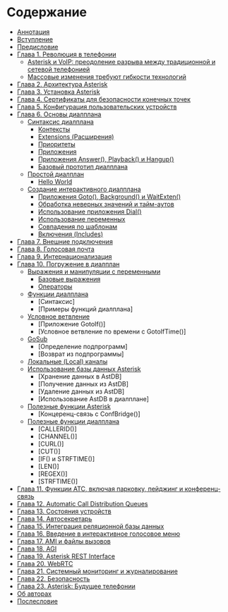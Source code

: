 # Содержание

* [Аннотация](README.md)
* [Вступление](foreword.md)
* [Предисловие](preface.md)
* [Глава 1. Революция в телефонии](chapter-01.md)
  - [Asterisk и VoIP: преодоление разрыва между традиционной и сетевой телефонией](chapter-01.md#asterisk-и-voip-преодоление-разрыва-между-традиционной-и-сетевой-телефонией)
  - [Массовые изменения требуют гибкости технологий](chapter-01.md#массовые-изменения-требуют-гибкости-технологий)
* [Глава 2. Архитектура Asterisk](glava-02.md)
* [Глава 3. Установка Asterisk](glava-03.md)
* [Глава 4. Сертификаты для безопасности конечных точек](glava-04.md)
* [Глава 5. Конфигурация пользовательских устройств](glava-05.md)
* [Глава 6. Основы диалплана](chapter-06.md)
  - [Синтаксис диалплана](chapter-06.md#синтаксис-диалплана)
    - [Контексты](chapter-06.md#контексты)
    - [Extensions (Расширения)](chapter-06.md#extensions-расширения)
    - [Приоритеты](chapter-06.md#приоритеты)
    - [Приложения](chapter-06.md#приложения)
    - [Приложения Answer(), Playback() и Hangup()](chapter-06.md#приложения-answer-playback-и-hangup)
    - [Базовый прототип диалплана](chapter-06.md#базовый-прототип-диалплана)
  - [Простой диалплан](chapter-06.md#простой-диалплан)
    - [Hello World](chapter-06.md#hello-world)
  - [Создание интерактивного диалплана](chapter-06.md#создание-интерактивного-диалплана)
    - [Приложения Goto(), Background() и WaitExten()](chapter-06.md#приложения-goto-background-и-waitexten)
    - [Обработка неверных значений и тайм-аутов](chapter-06.md#обработка-неверных-значений-и-тайм-аутов)
    - [Использование приложения Dial()](chapter-06.md#использование-приложения-dial)
    - [Использование переменных](chapter-06.md#использование-переменных)
    - [Совпадения по шаблонам](chapter-06.md#совпадения-по-шаблонам)
    - [Включения (Includes)](chapter-06.md#включения-includes)
* [Глава 7. Внешние подключения](glava-07.md)
* [Глава 8. Голосовая почта](glava-08.md)
* [Глава 9. Интернационализация](glava-09.md)
* [Глава 10. Погружение в диалплан](chapter-10.md)
  - [Выражения и манипуляции с переменными](chapter-10.md#выражения-и-манипуляции-с-переменными)
    - [Базовые выражения](chapter-10.md#базовые-выражения)
    - [Операторы](chapter-10.md#операторы)
  - [Функции диалплана](chapter-10.md#функции-диалплана)
    - [Синтаксис]
    - [Примеры функций диалплана]
  - [Условное ветвление](chapter-10.md#условное-ветвление)
    - [Приложение GotoIf()]
    - [Условное ветвление по времени с GotoIfTime()]
  - [GoSub](chapter-10.md#gosub)
    - [Определение подпрограмм]
    - [Возврат из подпрограммы]
  - [Локальные (Local) каналы](chapter-10.md#локальные-local-каналы)
  - [Использование базы данных Asterisk](chapter-10.md#использование-базы-данных-asterisk)
    - [Хранение данных в AstDB]
    - [Получение данных из AstDB]
    - [Удаление данных из AstDB]
    - [Использование AstDB в диалплане]
  - [Полезные функции Asterisk](chapter-10.md#полезные-функции-asterisk)
    - [Концеренц-связь с ConfBridge()]
  - [Полезные функции диалплана](chapter-10.md#полезные-функции-диалплана)
    - [CALLERID()]
    - [CHANNEL()]
    - [CURL()]
    - [CUT()]
    - [IF() и STRFTIME()]
    - [LEN()]
    - [REGEX()]
    - [STRFTIME()]
* [Глава 11. Функции АТС, включая парковку, пейджинг и конференц-связь](glava-11.md)
* [Глава 12. Automatic Call Distribution Queues](glava-12.md)
* [Глава 13. Состояния устройств](glava-13.md)
* [Глава 14. Автосекретарь](glava-14.md)
* [Глава 15. Интеграция реляционной базы данных](glava-15.md)
* [Глава 16. Введение в интерактивное голосовое меню](glava-16.md)
* [Глава 17. AMI и файлы вызовов](glava-17.md)
* [Глава 18. AGI](glava-18.md)
* [Глава 19. Asterisk REST Interface](glava-19.md)
* [Глава 20. WebRTC](glava-20.md)
* [Глава 21. Системный мониторинг и журналирование](glava-21.md)
* [Глава 22. Безопасность](glava-22.md)
* [Глава 23. Asterisk: Будущее телефонии](glava-23.md)
* [Об авторах](about-the-authors.md)
* [Послесловие](colophon.md)
